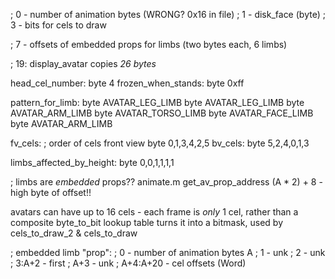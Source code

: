 ; 0 - number of animation bytes (WRONG? 0x16 in file)
; 1 - disk_face (byte)
; 3 - bits for cels to draw

; 7 - offsets of embedded props for limbs (two bytes each, 6 limbs)

; 19: display_avatar copies _26 bytes_

head_cel_number:
	byte	4
frozen_when_stands:
	byte	0xff

pattern_for_limb:
	byte	AVATAR_LEG_LIMB
	byte	AVATAR_LEG_LIMB
	byte	AVATAR_ARM_LIMB
	byte	AVATAR_TORSO_LIMB
	byte	AVATAR_FACE_LIMB
	byte	AVATAR_ARM_LIMB

fv_cels:					; order of cels front view
	byte	0,1,3,4,2,5
bv_cels:
	byte	5,2,4,0,1,3

limbs_affected_by_height:
	byte	0,0,1,1,1,1

; limbs are _embedded_ props?? animate.m get_av_prop_address
(A * 2) + 8 - high byte of offset!!

avatars can have up to 16 cels - each frame is _only_ 1 cel, rather than a composite
byte_to_bit lookup table turns it into a bitmask, used by cels_to_draw_2 & cels_to_draw

; embedded limb "prop":
; 0 - number of animation bytes A
; 1 - unk
; 2 - unk
; 3:A+2 - first 
; A+3 - unk
; A+4:A+20 - cel offsets (Word)
